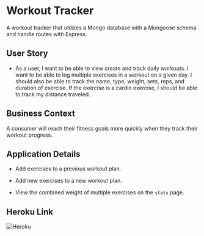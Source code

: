 # Workout Tracker

A workout tracker that utilizes a Mongo database with a Mongoose schema and handle routes with Express.

## User Story

* As a user, I want to be able to view create and track daily workouts. I want to be able to log multiple exercises in a workout on a given day. I should also be able to track the name, type, weight, sets, reps, and duration of exercise. If the exercise is a cardio exercise, I should be able to track my distance traveled.

## Business Context

A consumer will reach their fitness goals more quickly when they track their workout progress.

## Application Details

  * Add exercises to a previous workout plan.

  * Add new exercises to a new workout plan.

  * View the combined weight of multiple exercises on the `stats` page.

## Heroku Link
![Heroku](https://git.heroku.com/intense-anchorage-92072.git)

